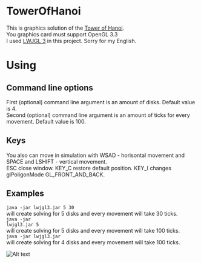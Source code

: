 # TowerOfHanoi
This is graphics solution of the [Tower of Hanoi](https://en.wikipedia.org/wiki/Tower_of_Hanoi).<br>
You graphics card must support OpenGL 3.3<br>
I used [LWJGL 3](lwjgl.org) in this project.
Sorry for my English.
# Using
## Command line options
First (optional) command line argument is an amount of disks. Default value is 4.<br>
Second (optional) command line argument is an amount of ticks for every movement.  Default value is 100.<br>
## Keys
You also can move in simulation with WSAD - horisontal movement and SPACE and LSHIFT - vertical movement.<br>
ESC close window. KEY_C restore default position. KEY_I changes glPoligonMode GL_FRONT_AND_BACK.
## Examples
<code>java -jar lwjgl3.jar 5 30</code><br>
will create solving for 5 disks and every movement will take 30 ticks.<br>
<code>java -jar lwjgl3.jar 5</code><br>
will create solving for 5 disks and every movement will take 100 ticks.<br>
<code>java -jar lwjgl3.jar</code><br>
will create solving for 4 disks and every movement will take 100 ticks.<br>

![Alt text](http://logick.eu5.org/png.png)
